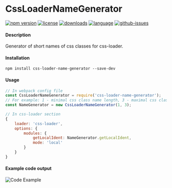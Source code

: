 # CssLoaderNameGenerator

[![npm version][npm-image]][npm-url]
[![license][license-image]][license-url]
[![downloads][downloads-image]][downloads-url]
[![language][github-language-image]][github-url]
[![github-issues][github-issues-image]][github-url]

#### Description

Generator of short names of css classes for css-loader.

#### Installation
```npm
npm install css-loader-name-generator --save-dev
```

#### Usage

```js
// In webpack config file
const CssLoaderNameGenerator = require('css-loader-name-generator');
// For example: 1 - minimal css class name length, 3 - maximal css class name length
const NameGenerator = new CssLoaderNameGenerator(1, 3);

// In css-loader section
{
    loader: 'css-loader',
    options: {
        modules: {
            getLocalIdent: NameGenerator.getLocalIdent,
            mode: 'local'
        }
    }
}
```

#### Example code output
![Code Example](https://github.com/Hronex/css-loader-name-generator/blob/main/src/code_example.png?raw=true)

[npm-image]: https://img.shields.io/npm/v/css-loader-name-generator.svg?style=flat-square
[npm-url]: https://npmjs.org/package/css-loader-name-generator
[license-image]: https://img.shields.io/npm/l/css-loader-name-generator.svg?style=flat-square
[license-url]: https://npmjs.org/package/css-loader-name-generator
[downloads-image]: http://img.shields.io/npm/dm/css-loader-name-generator.svg?style=flat-square
[downloads-url]: https://npmjs.org/package/css-loader-name-generator
[github-language-image]: https://img.shields.io/github/languages/top/Hronex/cssLoaderNameGenerator?style=flat-square
[github-issues-image]: https://img.shields.io/github/issues/Hronex/cssLoaderNameGenerator?style=flat-square
[github-url]: https://github.com/Hronex/cssLoaderNameGenerator